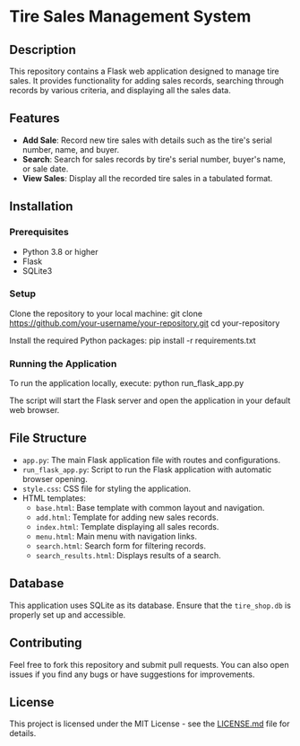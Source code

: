 # Tire Sales Management System

## Description
This repository contains a Flask web application designed to manage tire sales. It provides functionality for adding sales records, searching through records by various criteria, and displaying all the sales data.

## Features
- **Add Sale**: Record new tire sales with details such as the tire's serial number, name, and buyer.
- **Search**: Search for sales records by tire's serial number, buyer's name, or sale date.
- **View Sales**: Display all the recorded tire sales in a tabulated format.

## Installation

### Prerequisites
- Python 3.8 or higher
- Flask
- SQLite3

### Setup
Clone the repository to your local machine:
git clone https://github.com/your-username/your-repository.git cd your-repository

Install the required Python packages:
pip install -r requirements.txt

### Running the Application
To run the application locally, execute:
python run_flask_app.py


The script will start the Flask server and open the application in your default web browser.

## File Structure
- `app.py`: The main Flask application file with routes and configurations.
- `run_flask_app.py`: Script to run the Flask application with automatic browser opening.
- `style.css`: CSS file for styling the application.
- HTML templates:
  - `base.html`: Base template with common layout and navigation.
  - `add.html`: Template for adding new sales records.
  - `index.html`: Template displaying all sales records.
  - `menu.html`: Main menu with navigation links.
  - `search.html`: Search form for filtering records.
  - `search_results.html`: Displays results of a search.

## Database
This application uses SQLite as its database. Ensure that the `tire_shop.db` is properly set up and accessible.

## Contributing
Feel free to fork this repository and submit pull requests. You can also open issues if you find any bugs or have suggestions for improvements.

## License
This project is licensed under the MIT License - see the [LICENSE.md](LICENSE.md) file for details.
